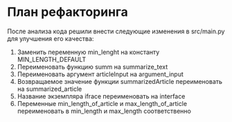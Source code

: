 # План рефакторинга

После анализа кода решили внести следующие изменения в src/main.py для улучшения его качества:

1. Заменить переменную min_lenght на константу MIN_LENGTH_DEFAULT
2. Переименовать функцию summ на summarize_text
3. Переименовать аргумент articleInput на argument_input
4. Возвращаемое значение функции summarizedArticle переименовать  на summarized_article
5. Название экземпляра ifrace переименовать на interface
6. Переменные min_length_of_article и max_length_of_article переименовать в min_length и max_length соответственно
